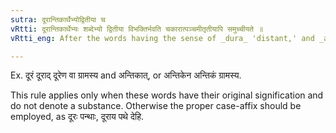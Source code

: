 ```yaml
---
sutra: दूरान्तिकार्थैभ्योद्वितीया च
vRtti: दूरान्तिकार्थेभ्यः शब्देभ्यो द्वितीया विभक्तिर्भवति चकारात्पञ्चमीतृतीयापि समुच्चीयते ॥
vRtti_eng: After the words having the sense of _dura_ 'distant,' and _antika_ 'near,' the second case-affix is used as well as the fifth and the third.

---
```

Ex. दूरं दूराद् दूरेण वा ग्रामस्य and अन्तिकात्, or अन्तिकेन अन्तिकं ग्रामस्य.

This rule applies only when these words have their original signification and do not denote a substance. Otherwise the proper case-affix should be employed, as दूरः पन्थाः, दूराय पथे देहि.